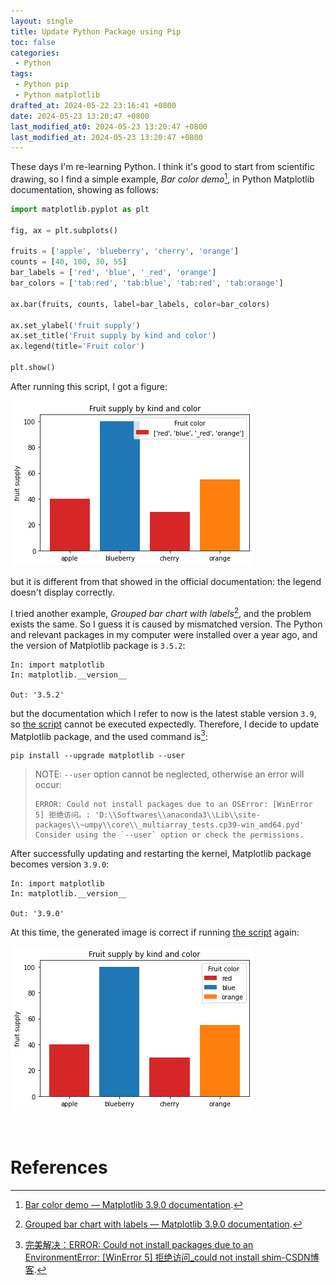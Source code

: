 ```yaml
---
layout: single
title: Update Python Package using Pip
toc: false
categories:
 - Python
tags:
 - Python pip
 - Python matplotlib
drafted_at: 2024-05-22 23:16:41 +0800
date: 2024-05-23 13:20:47 +0800
last_modified_at0: 2024-05-23 13:20:47 +0800
last_modified_at: 2024-05-23 13:20:47 +0800
---
```


These days I'm re-learning Python. I think it's good to start from scientific drawing, so I find a simple example, *Bar color demo*[^1], in Python Matplotlib documentation, showing as follows:

<div id="script-1"></div>

```python
import matplotlib.pyplot as plt

fig, ax = plt.subplots()

fruits = ['apple', 'blueberry', 'cherry', 'orange']
counts = [40, 100, 30, 55]
bar_labels = ['red', 'blue', '_red', 'orange']
bar_colors = ['tab:red', 'tab:blue', 'tab:red', 'tab:orange']

ax.bar(fruits, counts, label=bar_labels, color=bar_colors)

ax.set_ylabel('fruit supply')
ax.set_title('Fruit supply by kind and color')
ax.legend(title='Fruit color')

plt.show()
```

After running this script, I got a figure:

![image-20240522230440898](https://raw.githubusercontent.com/HelloWorld-1017/blog-images/main/imgs/202405222305479.png)

but it is different from that showed in the official documentation: the legend doesn't display correctly. 

I tried another example, *Grouped bar chart with labels*[^2], and the problem exists the same. So I guess it is caused by mismatched version. The Python and relevant packages in my computer were installed over a year ago, and the version of Matplotlib package is `3.5.2`:

```
In: import matplotlib
In: matplotlib.__version__

Out: '3.5.2'
```

but the documentation which I refer to now is the latest stable version `3.9`, so [the script](#script-1) cannot be executed expectedly. Therefore, I decide to update Matplotlib package, and the used command is[^3]:

```
pip install --upgrade matplotlib --user
```

> NOTE: `--user` option cannot be neglected, otherwise an error will occur:
>
> ```
> ERROR: Could not install packages due to an OSError: [WinError 5] 拒绝访问。: 'D:\\Softwares\\anaconda3\\Lib\\site-packages\\~umpy\\core\\_multiarray_tests.cp39-win_amd64.pyd'
> Consider using the `--user` option or check the permissions.
> ```

After successfully updating and restarting the kernel, Matplotlib package becomes version `3.9.0`:

```
In: import matplotlib
In: matplotlib.__version__

Out: '3.9.0'
```

At this time, the generated image is correct if running [the script](#script-1) again:

![image-20240522232501433](https://raw.githubusercontent.com/HelloWorld-1017/blog-images/main/imgs/202405222325548.png)

<br>

# References

[^1]: [Bar color demo — Matplotlib 3.9.0 documentation](https://matplotlib.org/stable/gallery/lines_bars_and_markers/bar_colors.html#sphx-glr-gallery-lines-bars-and-markers-bar-colors-py).
[^2]: [Grouped bar chart with labels — Matplotlib 3.9.0 documentation](https://matplotlib.org/stable/gallery/lines_bars_and_markers/barchart.html#sphx-glr-gallery-lines-bars-and-markers-barchart-py).
[^3]: [完美解决：ERROR: Could not install packages due to an EnvironmentError: [WinError 5] 拒绝访问_could not install shim-CSDN博客](https://blog.csdn.net/weixin_43939159/article/details/109165715).

